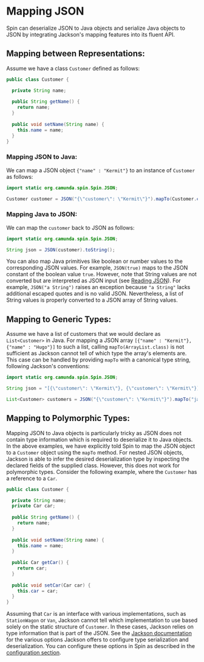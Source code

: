 # Mapping JSON

Spin can deserialize JSON to Java objects and serialize Java objects to JSON by integrating Jackson's mapping features into its fluent API.

## Mapping between Representations:

Assume we have a class `Customer` defined as follows:

```java
public class Customer {

  private String name;
  
  public String getName() {
    return name;
  }
  
  public void setName(String name) {
    this.name = name;
  }
}
```

### Mapping JSON to Java:

We can map a JSON object `{"name" : "Kermit"}` to an instance of `Customer` as follows:

```java
import static org.camunda.spin.Spin.JSON;

Customer customer = JSON("{\"customer\": \"Kermit\"}").mapTo(Customer.class);
```

### Mapping Java to JSON:

We can map the `customer` back to JSON as follows:

```java
import static org.camunda.spin.Spin.JSON;

String json = JSON(customer).toString();
```

You can also map Java primitives like boolean or number values to the corresponding JSON values. For example, `JSON(true)` maps to the JSON constant of the boolean value `true`. However, note that String values are not converted but are interpreted as JSON input (see [Reading JSON][reading-json]). For example, `JSON("a String")` raises an exception because `"a String"` lacks additional escaped quotes and is no valid JSON. Nevertheless, a list of String values is properly converted to a JSON array of String values.

## Mapping to Generic Types:

Assume we have a list of customers that we would declare as `List<Customer>` in Java. For mapping a JSON array `[{"name" : "Kermit"}, {"name" : "Hugo"}]` to such a list, calling `mapTo(ArrayList.class)` is not sufficient as Jackson cannot tell of which type the array's elements are. This case can be handled by providing `mapTo` with a canonical type string, following Jackson's conventions:

```java
import static org.camunda.spin.Spin.JSON;

String json = "[{\"customer\": \"Kermit\"}, {\"customer\": \"Kermit\"}]"

List<Customer> customers = JSON("{\"customer\": \"Kermit\"}").mapTo("java.util.ArrayList<somepackage.Customer>");
```

## Mapping to Polymorphic Types:

Mapping JSON to Java objects is particularly tricky as JSON does not contain type information which is required to deserialize it to Java objects. In the above examples, we have explicitly told Spin to map the JSON object to a `Customer` object using the `mapTo` method. For nested JSON objects, Jackson is able to infer the desired deserialization type by inspecting the declared fields of the supplied class. However, this does not work for polymorphic types. Consider the following example, where the `Customer` has a reference to a `Car`. 

```java
public class Customer {

  private String name;
  private Car car;
  
  public String getName() {
    return name;
  }
  
  public void setName(String name) {
    this.name = name;
  }
  
  public Car getCar() {
    return car;
  }
  
  public void setCar(Car car) {
    this.car = car;
  }
}
```

Assuming that `Car` is an interface with various implementations, such as `StationWagon` or `Van`, Jackson cannot tell which implementation to use based solely on the static structure of `Customer`. In these cases, Jackson relies on type information that is part of the JSON. See the [Jackson documentation][jackson-polymorphy] for the various options Jackson offers to configure type serialization and deserialization. You can configure these options in Spin as described in the [configuration section][configuring-json].


[jackson-polymorphy]: http://wiki.fasterxml.com/JacksonPolymorphicDeserialization
[reading-json]: reading-json.md
[configuring-json]: configuring-json.md